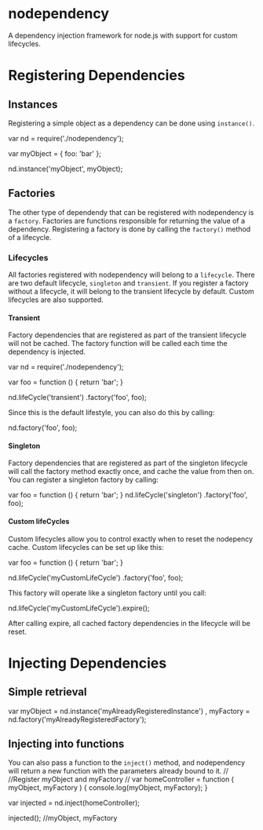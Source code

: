 nodependency
============

A dependency injection framework for node.js with support for custom lifecycles.

# Registering Dependencies
## Instances
Registering a simple object as a dependency can be done using `instance()`.

  var nd = require('./nodependency');

  var myObject = {
    foo: 'bar'
  };

  nd.instance('myObject', myObject);

## Factories
The other type of dependendy that can be registered with nodependency is a `factory`. Factories are functions responsible for returning the value of a dependency.
Registering a factory is done by calling the `factory()` method of a lifecycle.

### Lifecycles
All factories registered with nodependency will belong to a `lifecycle`.
There are two default lifecycle, `singleton` and `transient`. If you register a factory without a lifecycle, it will belong to the transient lifecycle by default.
Custom lifecycles are also supported.

#### Transient
Factory dependencies that are registered as part of the transient lifecycle will not be cached. The factory function will be called each time the dependency is injected.

  var nd = require('./nodependency');

  var foo = function () {
    return 'bar';
  }

  nd.lifeCycle('transient')
    .factory('foo', foo);

Since this is the default lifestyle, you can also do this by calling:

  nd.factory('foo', foo);

#### Singleton
Factory dependencies that are registered as part of the singleton lifecycle will call the factory method exactly once, and cache the value from then on.
You can register a singleton factory by calling:

  var foo = function () {
    return 'bar';
  }
  nd.lifeCycle('singleton')
    .factory('foo', foo);

#### Custom lifeCycles
Custom lifecycles allow you to control exactly when to reset the nodepency cache. Custom lifecycles can be set up like this:

  var foo = function () {
    return 'bar';
  }

  nd.lifeCycle('myCustomLifeCycle')
    .factory('foo', foo);

This factory will operate like a singleton factory until you call:

  nd.lifeCycle('myCustomLifeCycle').expire();

After calling expire, all cached factory dependencies in the lifecycle will be reset.

# Injecting Dependencies

## Simple retrieval

  var myObject = nd.instance('myAlreadyRegisteredInstance')
    , myFactory = nd.factory('myAlreadyRegisteredFactory');

## Injecting into functions
You can also pass a function to the `inject()` method, and nodependency will return a new function with the parameters already bound to it.
  //
  //Register myObject and myFactory
  //
  var homeController = function ( myObject, myFactory ) {
    console.log(myObject, myFactory);
  }

  var injected = nd.inject(homeController);

  injected();
  //myObject, myFactory

